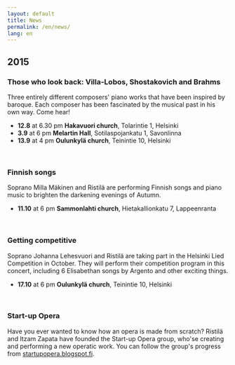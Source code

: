 ```yaml
---
layout: default
title: News
permalink: /en/news/
lang: en
---
```



## 2015

### Those who look back: Villa-Lobos, Shostakovich and Brahms

Three entirely different composers' piano works that have been inspired by baroque. Each composer has been fascinated by the musical past in his own way. Come hear!

- __12.8__ at 6.30 pm __Hakavuori church__, Tolarintie 1, Helsinki
- __3.9__ at 6 pm __Melartin Hall__, Sotilaspojankatu 1, Savonlinna
- __13.9__ at 4 pm __Oulunkylä church__, Teinintie 10, Helsinki

<br/>

### Finnish songs

Soprano Milla Mäkinen and Ristilä are performing Finnish songs and piano music to brighten the darkening evenings of Autumn.

- __11.10__ at 6 pm __Sammonlahti church__, Hietakallionkatu 7, Lappeenranta

<br/>

### Getting competitive

Soprano Johanna Lehesvuori and Ristilä are taking part in the Helsinki Lied Competition in October. They will perform their competition program in this concert, including 6 Elisabethan songs by Argento and other exciting things.

- __17.10__ at 6 pm __Oulunkylä church__, Teinintie 10, Helsinki

<br/>

### Start-up Opera

Have you ever wanted to know how an opera is made from scratch? Ristilä and Itzam Zapata have founded the Start-up Opera group, who'se creating and performing a new operatic work. You can follow the group's progress from [startupopera.blogspot.fi](http://startupopera.blogspot.fi/).

<br/>
